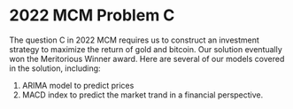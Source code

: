 # 2022 MCM Problem C
The question C in 2022 MCM requires us to construct an investment strategy to maximize the return of gold and bitcoin. Our solution eventually won the Meritorious Winner award. Here are several of our models covered in the solution, including:
1. ARIMA model to predict prices
2. MACD index to predict the market trand in a financial perspective.
